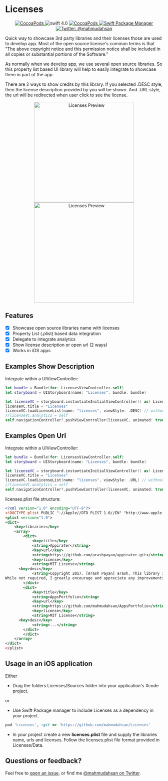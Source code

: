 # Licenses

<p align="center">
    <a href="https://cocoapods.org/pods/Licenses">
        <img src="https://img.shields.io/cocoapods/p/AppsPortfolio.svg?style=flat" alt="CocoaPods" />
    </a>
    <img src="https://img.shields.io/badge/Swift-4.0-orange.svg" alt="swift 4.0" />
    <a href="https://cocoapods.org/pods/Licenses">
        <img src="https://img.shields.io/badge/pods-v2.0-orange.svg" alt="CocoaPods" />
    </a>
    <a href="https://swift.org/package-manager">
        <img src="https://img.shields.io/badge/spm-compatible-brightgreen.svg?style=flat" alt="Swift Package Manager" />
    </a>
    <a href="https://twitter.com/mahmudahsan">
        <img src="https://img.shields.io/badge/contact%40-mahmudahsan-green.svg" alt="Twitter: @mahmudahsan" />
    </a>
</p>
<p>
Quick way to showcase 3rd party libraries and their licenses those are used to develop app.
Most of the open source license's common terms is that 
"The above copyright notice and this permission notice shall be included in all
 copies or substantial portions of the Software."
</p>
<p>
As normally when we develop app, we use several open source libraries. So this property list based UI library will help to easily integrate to showcase them in part of the app.
</p>
<p>
There are 2 ways to show credits by this library. If you selected .DESC style, then the license description provided by you will be shown. And .URL style, the url will be redirected when user click to see the license.
</p>
 
 <p align="center">
    <img src="preview1.gif" width="320" alt="Licenses Preview" />
    <img src="preview2.gif" width="320" alt="Licenses Preview" />
</p>

## Features

- [x] Showcase open source libraries name with licenses
- [x] Property List (.plist) based data integration
- [x] Delegate to integrate analytics
- [x] Show license description or open url (2 ways)
- [x] Works in iOS apps

## Examples Show Description

Integrate within a UIViewController:

```swift
let bundle = Bundle(for: LicensesViewController.self)
let storyboard = UIStoryboard(name: "Licenses", bundle: bundle)

let licenseVC = storyboard.instantiateInitialViewController() as! LicensesViewController
licenseVC.title = "Licenses"
licenseVC.loadLicenseList(name: "licenses", viewStyle: .DESC) // without .plist extension
//licenseVC.analytics = self
self.navigationController?.pushViewController(licenseVC, animated: true)
```

## Examples Open Url

Integrate within a UIViewController:

```swift
let bundle = Bundle(for: LicensesViewController.self)
let storyboard = UIStoryboard(name: "Licenses", bundle: bundle)

let licenseVC = storyboard.instantiateInitialViewController() as! LicensesViewController
licenseVC.title = "Licenses"
licenseVC.loadLicenseList(name: "licenses", viewStyle: .URL) // without .plist extension
//licenseVC.analytics = self
self.navigationController?.pushViewController(licenseVC, animated: true)
```

licenses.plist file structure:

```xml
<?xml version="1.0" encoding="UTF-8"?>
<!DOCTYPE plist PUBLIC "-//Apple//DTD PLIST 1.0//EN" "http://www.apple.com/DTDs/PropertyList-1.0.dtd">
<plist version="1.0">
<dict>
	<key>libraries</key>
	<array>
		<dict>
			<key>title</key>
			<string>Appirater</string>
			<key>url</key>
			<string>https://github.com/arashpayan/appirater.git</string>
			<key>license</key>
			<string>MIT License</string>
      <key>desc</key>
			<string>Copyright 2017. [Arash Payan] arash. This library is distributed under the terms of the MIT/X11.
While not required, I greatly encourage and appreciate any improvements that you make to this library be contributed back for the benefit of all who use Appirater.</string>
		</dict>
		<dict>
			<key>title</key>
			<string>AppsPortfolio</string>
			<key>url</key>
			<string>https://github.com/mahmudahsan/AppsPortfolio</string>
			<key>license</key>
			<string>MIT License</string>
      <key>desc</key>
			<string>...</string>
		</dict>
		</dict>
	</array>
</dict>
</plist>

```

## Usage in an iOS application

Either

- Drag the folders Licenses/Sources folder into your application's Xcode project.

or

- Use Swift Package manager to include Licenses as a dependency in your project.

```Ruby
pod 'Licenses', :git => 'https://github.com/mahmudahsan/Licenses'
```

- In your project create a new **licenses.plist** file and supply the libraries name, urls and licenses. Follow the licenses.plist file format provided in Licenses/Data.

## Questions or feedback?

Feel free to [open an issue](https://github.com/mahmudahsan/Licenses/issues/new), or find me [@mahmudahsan on Twitter](https://twitter.com/mahmudahsan).
